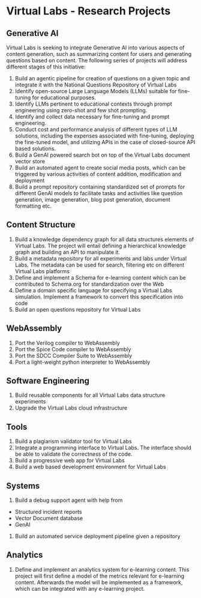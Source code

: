 # Virtual Labs - Research Projects

## Generative AI
Virtual Labs is seeking to integrate Generative AI into various aspects of content generation, such as summarizing content for users and generating questions based on content. The following series of projects will address different stages of this initiative:

1. Build an agentic pipeline for creation of questions on a given topic and integrate it with the National Questions Repository of Virtual Labs
1. Identify open-source Large Language Models (LLMs) suitable for fine-tuning for educational purposes.
1. Identify LLMs pertinent to educational contexts through prompt engineering using zero-shot and few shot prompting.
1. Identify and collect data necessary for fine-tuning and prompt engineering.
1. Conduct cost and performance analysis of different types of LLM solutions, including the expenses associated with fine-tuning, deploying the fine-tuned model, and utilizing APIs in the case of closed-source API based solutions.
1. Build a GenAI powered search bot on top of the Virtual Labs document vector store
1. Build an automated agent to create social media posts, which can be triggered by various activities of content addition, modification and deployment
1. Build a prompt repository containing standardized set of prompts for different GenAI models to facilitate tasks and  activities like question generation, image generation, blog post generation, document formatting etc.

## Content Structure
1. Build a knowledge dependency graph for all data structures elements of Virtual Labs. The project will entail defining a hierarchical knowledge graph and building an API to manipulate it.
1. Build a metadata repository for all experiments and labs under Virtual Labs. The metadata can be used for search, filtering etc on different Virtual Labs platforms
1. Define and implement a Schema for e-learning content which can be contributed to Schema.org for standardization over the Web
1. Define a domain specific language for specifying a Virtual Labs simulation. Implement a framework to convert this specification into code
1. Build an open questions repository for Virtual Labs

## WebAssembly
1. Port the Verilog compiler to WebAssembly
1. Port the Spice Code compiler to WebAssembly
1. Port the SDCC Compiler Suite to WebAssembly
1. Port a light-weight python interpreter to WebAssembly

## Software Engineering
1. Build reusable components for all Virtual Labs data structure experiments
1. Upgrade the Virtual Labs cloud infrastructure

## Tools
1. Build a plagiarism validator tool for Virtual Labs
1. Integrate a programming interface to Virtual Labs. The interface should be able to validate the correctness of the code.
1. Build a progressive web app for Virtual Labs
1. Build a web based development environment for Virtual Labs

## Systems
1. Build a debug support agent with help from
  - Structured incident reports
  - Vector Document database
  - GenAI
1. Build an automated service deployment pipeline given a repository

## Analytics
1. Define and implement an analytics system for e-learning content. This project will first define a model of the metrics relevant for e-learning content. Afterwards the model will be implemented as a framework, which can be integrated with any e-learning project.

